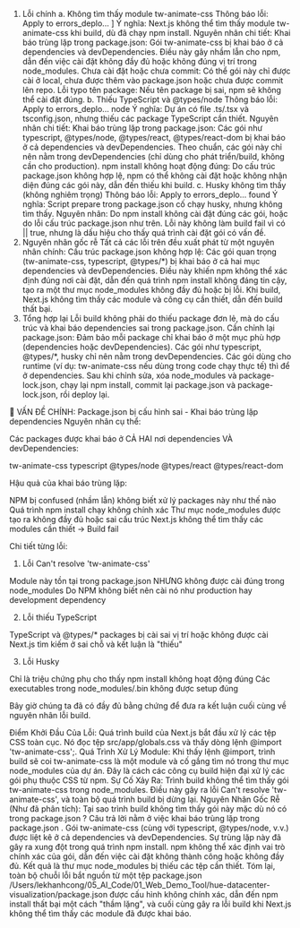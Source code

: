 1. Lỗi chính
a. Không tìm thấy module tw-animate-css
Thông báo lỗi:
Apply to errors_deplo...
]
Ý nghĩa:
Next.js không thể tìm thấy module tw-animate-css khi build, dù đã chạy npm install.
Nguyên nhân chi tiết:
Khai báo trùng lặp trong package.json:
Gói tw-animate-css bị khai báo ở cả dependencies và devDependencies. Điều này gây nhầm lẫn cho npm, dẫn đến việc cài đặt không đầy đủ hoặc không đúng vị trí trong node_modules.
Chưa cài đặt hoặc chưa commit:
Có thể gói này chỉ được cài ở local, chưa được thêm vào package.json hoặc chưa được commit lên repo.
Lỗi typo tên package:
Nếu tên package bị sai, npm sẽ không thể cài đặt đúng.
b. Thiếu TypeScript và @types/node
Thông báo lỗi:
Apply to errors_deplo...
node
Ý nghĩa:
Dự án có file .ts/.tsx và tsconfig.json, nhưng thiếu các package TypeScript cần thiết.
Nguyên nhân chi tiết:
Khai báo trùng lặp trong package.json:
Các gói như typescript, @types/node, @types/react, @types/react-dom bị khai báo ở cả dependencies và devDependencies. Theo chuẩn, các gói này chỉ nên nằm trong devDependencies (chỉ dùng cho phát triển/build, không cần cho production).
npm install không hoạt động đúng:
Do cấu trúc package.json không hợp lệ, npm có thể không cài đặt hoặc không nhận diện đúng các gói này, dẫn đến thiếu khi build.
c. Husky không tìm thấy (không nghiêm trọng)
Thông báo lỗi:
Apply to errors_deplo...
found
Ý nghĩa:
Script prepare trong package.json cố chạy husky, nhưng không tìm thấy.
Nguyên nhân:
Do npm install không cài đặt đúng các gói, hoặc do lỗi cấu trúc package.json như trên.
Lỗi này không làm build fail vì có || true, nhưng là dấu hiệu cho thấy quá trình cài đặt gói có vấn đề.
2. Nguyên nhân gốc rễ
Tất cả các lỗi trên đều xuất phát từ một nguyên nhân chính:
Cấu trúc package.json không hợp lệ:
Các gói quan trọng (tw-animate-css, typescript, @types/*) bị khai báo ở cả hai mục dependencies và devDependencies.
Điều này khiến npm không thể xác định đúng nơi cài đặt, dẫn đến quá trình npm install không đáng tin cậy, tạo ra một thư mục node_modules không đầy đủ hoặc bị lỗi.
Khi build, Next.js không tìm thấy các module và công cụ cần thiết, dẫn đến build thất bại.
3. Tổng hợp lại
Lỗi build không phải do thiếu package đơn lẻ, mà do cấu trúc và khai báo dependencies sai trong package.json.
Cần chỉnh lại package.json:
Đảm bảo mỗi package chỉ khai báo ở một mục phù hợp (dependencies hoặc devDependencies).
Các gói như typescript, @types/*, husky chỉ nên nằm trong devDependencies.
Các gói dùng cho runtime (ví dụ: tw-animate-css nếu dùng trong code chạy thực tế) thì để ở dependencies.
Sau khi chỉnh sửa, xóa node_modules và package-lock.json, chạy lại npm install, commit lại package.json và package-lock.json, rồi deploy lại.


🔴 VẤN ĐỀ CHÍNH: Package.json bị cấu hình sai - Khai báo trùng lặp dependencies
Nguyên nhân cụ thể:

Các packages được khai báo ở CẢ HAI nơi dependencies VÀ devDependencies:

tw-animate-css
typescript
@types/node
@types/react
@types/react-dom


Hậu quả của khai báo trùng lặp:

NPM bị confused (nhầm lẫn) không biết xử lý packages này như thế nào
Quá trình npm install chạy không chính xác
Thư mục node_modules được tạo ra không đầy đủ hoặc sai cấu trúc
Next.js không thể tìm thấy các modules cần thiết → Build fail



Chi tiết từng lỗi:
1. Lỗi Can't resolve 'tw-animate-css'

Module này tồn tại trong package.json NHƯNG không được cài đúng trong node_modules
Do NPM không biết nên cài nó như production hay development dependency

2. Lỗi thiếu TypeScript

TypeScript và @types/* packages bị cài sai vị trí hoặc không được cài
Next.js tìm kiếm ở sai chỗ và kết luận là "thiếu"

3. Lỗi Husky

Chỉ là triệu chứng phụ cho thấy npm install không hoạt động đúng
Các executables trong node_modules/.bin không được setup đúng


Bây giờ chúng ta đã có đầy đủ bằng chứng để đưa ra kết luận cuối cùng về nguyên nhân lỗi build.

Điểm Khởi Đầu Của Lỗi: Quá trình build của Next.js bắt đầu xử lý các tệp CSS toàn cục. Nó đọc tệp 
src/app/globals.css
 và thấy dòng lệnh @import 'tw-animate-css';.
Quá Trình Xử Lý Module: Khi thấy lệnh @import, trình build sẽ coi tw-animate-css là một module và cố gắng tìm nó trong thư mục node_modules của dự án. Đây là cách các công cụ build hiện đại xử lý các gói phụ thuộc CSS từ npm.
Sự Cố Xảy Ra: Trình build không thể tìm thấy gói tw-animate-css trong node_modules. Điều này gây ra lỗi Can't resolve 'tw-animate-css', và toàn bộ quá trình build bị dừng lại.
Nguyên Nhân Gốc Rễ (Như đã phân tích): Tại sao trình build không tìm thấy gói này mặc dù nó có trong 
package.json
?
Câu trả lời nằm ở việc khai báo trùng lặp trong 
package.json
. Gói tw-animate-css (cùng với typescript, @types/node, v.v.) được liệt kê ở cả dependencies và devDependencies.
Sự trùng lặp này đã gây ra xung đột trong quá trình npm install. npm không thể xác định vai trò chính xác của gói, dẫn đến việc cài đặt không thành công hoặc không đầy đủ. Kết quả là thư mục node_modules bị thiếu các tệp cần thiết.
Tóm lại, toàn bộ chuỗi lỗi bắt nguồn từ một tệp 
package.json
/Users/lekhanhcong/05_AI_Code/01_Web_Demo_Tool/hue-datacenter-visualization/package.json
 được cấu hình không chính xác, dẫn đến npm install thất bại một cách "thầm lặng", và cuối cùng gây ra lỗi build khi Next.js không thể tìm thấy các module đã được khai báo.






